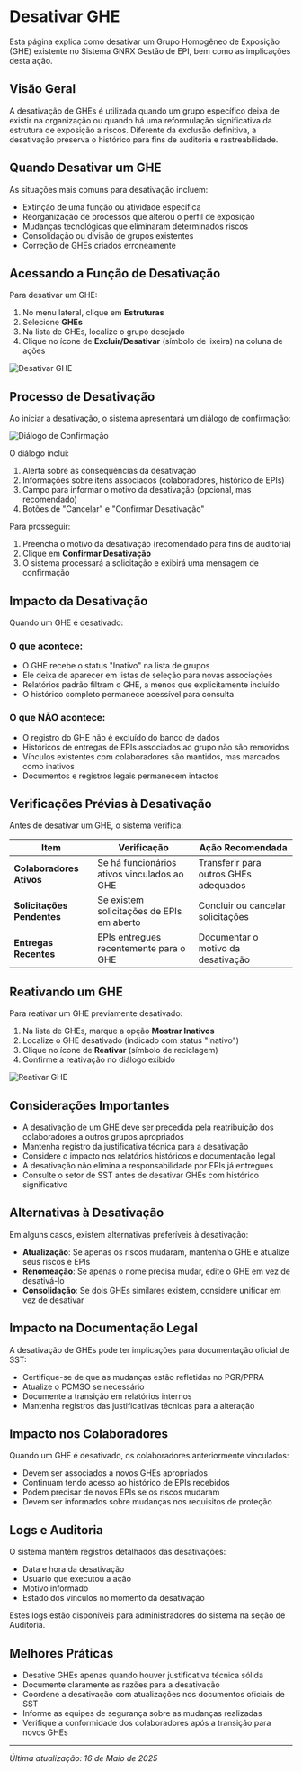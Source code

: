 # Desativar GHE

Esta página explica como desativar um Grupo Homogêneo de Exposição (GHE) existente no Sistema GNRX Gestão de EPI, bem como as implicações desta ação.

## Visão Geral

A desativação de GHEs é utilizada quando um grupo específico deixa de existir na organização ou quando há uma reformulação significativa da estrutura de exposição a riscos. Diferente da exclusão definitiva, a desativação preserva o histórico para fins de auditoria e rastreabilidade.

## Quando Desativar um GHE

As situações mais comuns para desativação incluem:

- Extinção de uma função ou atividade específica
- Reorganização de processos que alterou o perfil de exposição
- Mudanças tecnológicas que eliminaram determinados riscos
- Consolidação ou divisão de grupos existentes
- Correção de GHEs criados erroneamente

## Acessando a Função de Desativação

Para desativar um GHE:

1. No menu lateral, clique em **Estruturas**
2. Selecione **GHEs**
3. Na lista de GHEs, localize o grupo desejado
4. Clique no ícone de **Excluir/Desativar** (símbolo de lixeira) na coluna de ações

![Desativar GHE](../../../assets/images/desativar-ghe.png)

## Processo de Desativação

Ao iniciar a desativação, o sistema apresentará um diálogo de confirmação:

![Diálogo de Confirmação](../../../assets/images/dialogo-confirmacao-desativacao-ghe.png)

O diálogo inclui:

1. Alerta sobre as consequências da desativação
2. Informações sobre itens associados (colaboradores, histórico de EPIs)
3. Campo para informar o motivo da desativação (opcional, mas recomendado)
4. Botões de "Cancelar" e "Confirmar Desativação"

Para prosseguir:
1. Preencha o motivo da desativação (recomendado para fins de auditoria)
2. Clique em **Confirmar Desativação**
3. O sistema processará a solicitação e exibirá uma mensagem de confirmação

## Impacto da Desativação

Quando um GHE é desativado:

### O que acontece:
- O GHE recebe o status "Inativo" na lista de grupos
- Ele deixa de aparecer em listas de seleção para novas associações
- Relatórios padrão filtram o GHE, a menos que explicitamente incluído
- O histórico completo permanece acessível para consulta

### O que NÃO acontece:
- O registro do GHE não é excluído do banco de dados
- Históricos de entregas de EPIs associados ao grupo não são removidos
- Vínculos existentes com colaboradores são mantidos, mas marcados como inativos
- Documentos e registros legais permanecem intactos

## Verificações Prévias à Desativação

Antes de desativar um GHE, o sistema verifica:

| Item | Verificação | Ação Recomendada |
|------|-------------|------------------|
| **Colaboradores Ativos** | Se há funcionários ativos vinculados ao GHE | Transferir para outros GHEs adequados |
| **Solicitações Pendentes** | Se existem solicitações de EPIs em aberto | Concluir ou cancelar solicitações |
| **Entregas Recentes** | EPIs entregues recentemente para o GHE | Documentar o motivo da desativação |

## Reativando um GHE

Para reativar um GHE previamente desativado:

1. Na lista de GHEs, marque a opção **Mostrar Inativos**
2. Localize o GHE desativado (indicado com status "Inativo")
3. Clique no ícone de **Reativar** (símbolo de reciclagem)
4. Confirme a reativação no diálogo exibido

![Reativar GHE](../../../assets/images/reativar-ghe.png)

## Considerações Importantes

- A desativação de um GHE deve ser precedida pela reatribuição dos colaboradores a outros grupos apropriados
- Mantenha registro da justificativa técnica para a desativação
- Considere o impacto nos relatórios históricos e documentação legal
- A desativação não elimina a responsabilidade por EPIs já entregues
- Consulte o setor de SST antes de desativar GHEs com histórico significativo

## Alternativas à Desativação

Em alguns casos, existem alternativas preferíveis à desativação:

- **Atualização**: Se apenas os riscos mudaram, mantenha o GHE e atualize seus riscos e EPIs
- **Renomeação**: Se apenas o nome precisa mudar, edite o GHE em vez de desativá-lo
- **Consolidação**: Se dois GHEs similares existem, considere unificar em vez de desativar

## Impacto na Documentação Legal

A desativação de GHEs pode ter implicações para documentação oficial de SST:

- Certifique-se de que as mudanças estão refletidas no PGR/PPRA
- Atualize o PCMSO se necessário
- Documente a transição em relatórios internos
- Mantenha registros das justificativas técnicas para a alteração

## Impacto nos Colaboradores

Quando um GHE é desativado, os colaboradores anteriormente vinculados:

- Devem ser associados a novos GHEs apropriados
- Continuam tendo acesso ao histórico de EPIs recebidos
- Podem precisar de novos EPIs se os riscos mudaram
- Devem ser informados sobre mudanças nos requisitos de proteção

## Logs e Auditoria

O sistema mantém registros detalhados das desativações:

- Data e hora da desativação
- Usuário que executou a ação
- Motivo informado
- Estado dos vínculos no momento da desativação

Estes logs estão disponíveis para administradores do sistema na seção de Auditoria.

## Melhores Práticas

- Desative GHEs apenas quando houver justificativa técnica sólida
- Documente claramente as razões para a desativação
- Coordene a desativação com atualizações nos documentos oficiais de SST
- Informe as equipes de segurança sobre as mudanças realizadas
- Verifique a conformidade dos colaboradores após a transição para novos GHEs

---

*Última atualização: 16 de Maio de 2025*